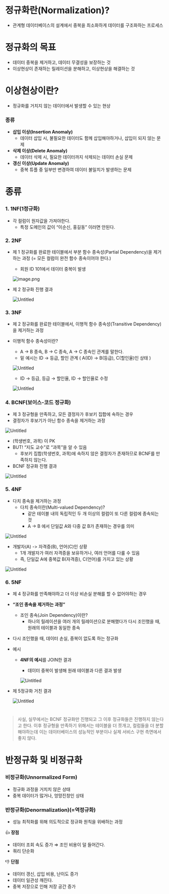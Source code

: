 # 정규화란(Normalization)?

- 관계형 데이터베이스의 설계에서 중복을 최소화하게 데이터를 구조화하는 프로세스

# 정규화의 목표

- 데이터 중복을 제거하고, 데이터 무결성을 보장하는 것
- 이상현상이 존재하는 릴레이션을 분해하고, 이상현상을 해결하는 것

# 이상현상이란?

- 정규화를 거치지 않는 데이터에서 발생할 수 있는 현상

### 종류

- **삽입 이상(Insertion Anomaly)**
    - 데이터 삽입 시, 불필요한 데이터도 함께 삽입해야하거나, 삽입이 되지 않는 문제
- **삭제 이상(Delete Anomaly)**
    - 데이터 삭제 시, 필요한 데이터까지 삭제되는 데이터 손실 문제
- **갱신 이상(Update Anomaly)**
    - 중복 튜플 중 일부만 변경하여 데이터 불일치가 발생하는 문제

# 종류

### **1. 1NF(1정규화)**

- 각 컬럼이 원자값을 가져야한다.
    - 특정 도메인의 값이 “이순신, 홍길동” 이러면 안된다.


### **2. 2NF**

- 제 1 정규화를 완료한 테이블에서 부분 함수 종속성(Partial Dependency)을 제거하는 과정 (= 모든 컬럼이 완전 함수 종속이어야 한다.)
    - 회원 ID 101에서 데이터 중복이 발생

  ![image.png](https://lovely-salto-c54.notion.site/image/https%3A%2F%2Fprod-files-secure.s3.us-west-2.amazonaws.com%2Fbf6d1577-a3ac-4ba7-b7a1-d57edd096aff%2F5cb9671a-c6f1-4913-a478-9bfc6f7ced38%2FUntitled.png?table=block&id=eaa8cb6d-7a50-4c27-b9cc-dbb6105f83e3&spaceId=bf6d1577-a3ac-4ba7-b7a1-d57edd096aff&width=1240&userId=&cache=v2)
    
- 제 2 정규화 진행 결과

  ![Untitled](https://lovely-salto-c54.notion.site/image/https%3A%2F%2Fprod-files-secure.s3.us-west-2.amazonaws.com%2Fbf6d1577-a3ac-4ba7-b7a1-d57edd096aff%2F736f71d6-8a82-42dd-9a9d-6b8bc3c31d9a%2FUntitled.png?table=block&id=ad10affb-d4d9-4eb1-a991-353446ddcaa8&spaceId=bf6d1577-a3ac-4ba7-b7a1-d57edd096aff&width=480&userId=&cache=v2)


### **3. 3NF**

- 제 2 정규화를 완료한 테이블에서, 이행적 함수 종속성(Transitive Dependency)을 제거하는 과정
- 이행적 함수 종속성이란?
    -  A → B 종속, B → C 종속, A → C 종속인 관계를 말한다.
    - 밑 예시는 ID → 등급, 할인 관계 ( A(ID) → B(등급), C(할인율)인 상태 )

    ![Untitled](https://lovely-salto-c54.notion.site/image/https%3A%2F%2Fprod-files-secure.s3.us-west-2.amazonaws.com%2Fbf6d1577-a3ac-4ba7-b7a1-d57edd096aff%2Fc5e8fc49-4318-4b01-9ae4-7e7756dddae7%2FUntitled.png?table=block&id=d4746a0f-7a94-4b46-8899-bd3426f144fc&spaceId=bf6d1577-a3ac-4ba7-b7a1-d57edd096aff&width=1180&userId=&cache=v2)

    - ID → 등급, 등급 → 할인율, ID → 할인율로 수정

    ![Untitled](https://lovely-salto-c54.notion.site/image/https%3A%2F%2Fprod-files-secure.s3.us-west-2.amazonaws.com%2Fbf6d1577-a3ac-4ba7-b7a1-d57edd096aff%2Fbcbe7dc3-e5f6-4ae2-bb37-427d191580fb%2FUntitled.png?table=block&id=7b3b6216-6616-4503-a27e-c5d0460d3e66&spaceId=bf6d1577-a3ac-4ba7-b7a1-d57edd096aff&width=1180&userId=&cache=v2)


### **4. BCNF(보이스-코드 정규화)**

- 제 3 정규형을 만족하고, 모든 결정자가 후보키 집합에 속하는 경우
- 결정자가 후보기가 아닌 함수 종속을 제거하는 과정

![Untitled](https://lovely-salto-c54.notion.site/image/https%3A%2F%2Fprod-files-secure.s3.us-west-2.amazonaws.com%2Fbf6d1577-a3ac-4ba7-b7a1-d57edd096aff%2Fb0084bc6-5630-4c0c-9309-bbff28d15607%2FUntitled.png?table=block&id=6519cb5e-7e27-4327-bd63-b2035d9ea977&spaceId=bf6d1577-a3ac-4ba7-b7a1-d57edd096aff&width=1300&userId=&cache=v2)

- (학생번호, 과목) 이 PK
- BUT! “지도 교수”로 “과목”을 알 수 있음
    - 후보키 집합(학생번호, 과목)에 속하지 않은 결정자가 존재하므로 BCNF를 만족하지 않는다.
- BCNF 정규화 진행 결과

![Untitled](https://lovely-salto-c54.notion.site/image/https%3A%2F%2Fprod-files-secure.s3.us-west-2.amazonaws.com%2Fbf6d1577-a3ac-4ba7-b7a1-d57edd096aff%2F5a1317d6-8f91-4ae1-a159-b740365bd579%2FUntitled.png?table=block&id=8fdf3096-320b-48d3-898b-66dc3453e6ad&spaceId=bf6d1577-a3ac-4ba7-b7a1-d57edd096aff&width=1300&userId=&cache=v2)

### **5. 4NF**

- 다치 종속을 제거하는 과정
    - 다치 종속이란(Multi-valued Dependency)?
        - 같은 테이블 내의 독립적인 두 개 이상의 컬럼이 또 다른 컬럼에 종속되는 것
        - A → B 에서 단일값 A와 다중 값 B가 존재하는 경우를 의미

![Untitled](https://lovely-salto-c54.notion.site/image/https%3A%2F%2Fprod-files-secure.s3.us-west-2.amazonaws.com%2Fbf6d1577-a3ac-4ba7-b7a1-d57edd096aff%2Fd11b3bbe-b7eb-4182-8343-c2fc2e091bb8%2FUntitled.png?table=block&id=587ad482-99f6-45b7-9aa6-139bc1a98145&spaceId=bf6d1577-a3ac-4ba7-b7a1-d57edd096aff&width=670&userId=&cache=v2)

- 개발자(A) -> 자격증(B), 언어(C)인 상황
    - 1개 개발자가 여러 자격증을 보유하거나, 여러 언어를 다룰 수 있음
    - 즉, 단일값 A에 중복값 B(자격증), C(언어)를 가지고 있는 상황

![Untitled](https://lovely-salto-c54.notion.site/image/https%3A%2F%2Fprod-files-secure.s3.us-west-2.amazonaws.com%2Fbf6d1577-a3ac-4ba7-b7a1-d57edd096aff%2Ffa4009ba-f0fd-442f-b216-1ac5852433b4%2FUntitled.png?table=block&id=0a2f3708-b35f-4d4f-9ac3-2139c11b4232&spaceId=bf6d1577-a3ac-4ba7-b7a1-d57edd096aff&width=1300&userId=&cache=v2)

### **6. 5NF**

- 제 4 정규화를 만족해야하고 더 이상 비손실 분해를 할 수 없어야하는 경우
- **“조인 종속을 제거하는 과정”**
    - 조인 종속(Join Dependency)이란?
        - 하나의 릴레이션을 여러 개의 릴레이션으로 분해했다가 다시 조인했을 때, 원래의 테이블과 동일한 종속
- 다시 조인했을 때, 데이터 손실, 중복이 없도록 하는 정규화
- 예시
    - **4NF의 예시**를 JOIN한 결과
        - 데이터 중복이 발생해 원래 테이블과 다른 결과 발생

      ![Untitled](https://lovely-salto-c54.notion.site/image/https%3A%2F%2Fprod-files-secure.s3.us-west-2.amazonaws.com%2Fbf6d1577-a3ac-4ba7-b7a1-d57edd096aff%2Fefa3b4d7-f486-4d60-8ec9-99402657c847%2FUntitled.png?table=block&id=7c397b6c-5dc1-4d35-a28d-6f369af61262&spaceId=bf6d1577-a3ac-4ba7-b7a1-d57edd096aff&width=670&userId=&cache=v2)

- 제 5정규화 거친 결과

  ![Untitled](https://lovely-salto-c54.notion.site/image/https%3A%2F%2Fprod-files-secure.s3.us-west-2.amazonaws.com%2Fbf6d1577-a3ac-4ba7-b7a1-d57edd096aff%2F3a78fb19-c895-44b3-abcf-ec65ab63be67%2FUntitled.png?table=block&id=12527e26-7464-4b22-8244-ba140721dea5&spaceId=bf6d1577-a3ac-4ba7-b7a1-d57edd096aff&width=1240&userId=&cache=v2)

#
> 사실, 실무에서는 BCNF 정규화만 진행되고 그 이후 정규화들은 진행하지 않는다고 한다.
이후 정규형을 만족하기 위해서는 테이블을 더 쪼개고, 컬럼들을 더 분할해야하는데 이는 데이터베이스의 성능적인 부분이나 실제 서비스 구현 측면에서 좋지 않다.
>



# 반정규화 및 비정규화

### **비정규화(Unnormalized Form)**

- 정규화 과정을 거치치 않은 상태
- 중복 데이터가 많거나, 엉망진창인 상태

### **반정규화(Denormalization)(=역정규화)**

- 성능 최적화를 위해 의도적으로 정규화 원칙을 위배하는 과정

👍 **장점**

- 데이터 조회 속도 증가 ⇒ 조인 비용이 덜 들어간다.
- 쿼리 단순화

👎 **단점**

- 데이터 갱신, 삽입 비용, 난이도 증가
- 데이터 일관성 깨진다.
- 중복 저장으로 인해 저장 공간 증가